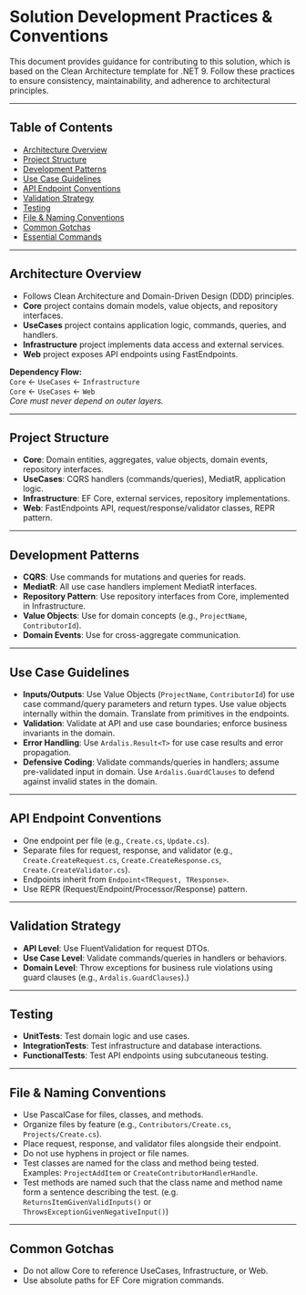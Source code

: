 ﻿# Solution Development Practices & Conventions

This document provides guidance for contributing to this solution, which is based on the Clean Architecture template for .NET 9. Follow these practices to ensure consistency, maintainability, and adherence to architectural principles.

---

## Table of Contents

- [Architecture Overview](#architecture-overview)
- [Project Structure](#project-structure)
- [Development Patterns](#development-patterns)
- [Use Case Guidelines](#use-case-guidelines)
- [API Endpoint Conventions](#api-endpoint-conventions)
- [Validation Strategy](#validation-strategy)
- [Testing](#testing)
- [File & Naming Conventions](#file--naming-conventions)
- [Common Gotchas](#common-gotchas)
- [Essential Commands](#essential-commands)

---

## Architecture Overview

- Follows Clean Architecture and Domain-Driven Design (DDD) principles.
- **Core** project contains domain models, value objects, and repository interfaces.
- **UseCases** project contains application logic, commands, queries, and handlers.
- **Infrastructure** project implements data access and external services.
- **Web** project exposes API endpoints using FastEndpoints.

**Dependency Flow:**  
`Core` ← `UseCases` ← `Infrastructure`  
`Core` ← `UseCases` ← `Web`  
_Core must never depend on outer layers._

---

## Project Structure

- **Core**: Domain entities, aggregates, value objects, domain events, repository interfaces.
- **UseCases**: CQRS handlers (commands/queries), MediatR, application logic.
- **Infrastructure**: EF Core, external services, repository implementations.
- **Web**: FastEndpoints API, request/response/validator classes, REPR pattern.

---

## Development Patterns

- **CQRS**: Use commands for mutations and queries for reads.
- **MediatR**: All use case handlers implement MediatR interfaces.
- **Repository Pattern**: Use repository interfaces from Core, implemented in Infrastructure.
- **Value Objects**: Use for domain concepts (e.g., `ProjectName`, `ContributorId`).
- **Domain Events**: Use for cross-aggregate communication.

---

## Use Case Guidelines

- **Inputs/Outputs**: Use Value Objects (`ProjectName`, `ContributorId`) for use case command/query parameters and return types. Use value objects internally within the domain. Translate from primitives in the endpoints.
- **Validation**: Validate at API and use case boundaries; enforce business invariants in the domain.
- **Error Handling**: Use `Ardalis.Result<T>` for use case results and error propagation.
- **Defensive Coding**: Validate commands/queries in handlers; assume pre-validated input in domain. Use `Ardalis.GuardClauses` to defend against invalid states in the domain.

---

## API Endpoint Conventions

- One endpoint per file (e.g., `Create.cs`, `Update.cs`).
- Separate files for request, response, and validator (e.g., `Create.CreateRequest.cs`, `Create.CreateResponse.cs`, `Create.CreateValidator.cs`).
- Endpoints inherit from `Endpoint<TRequest, TResponse>`.
- Use REPR (Request/Endpoint/Processor/Response) pattern.

---

## Validation Strategy

- **API Level**: Use FluentValidation for request DTOs.
- **Use Case Level**: Validate commands/queries in handlers or behaviors.
- **Domain Level**: Throw exceptions for business rule violations using guard clauses (e.g., `Ardalis.GuardClauses`).)

---

## Testing

- **UnitTests**: Test domain logic and use cases.
- **IntegrationTests**: Test infrastructure and database interactions.
- **FunctionalTests**: Test API endpoints using subcutaneous testing.

---

## File & Naming Conventions

- Use PascalCase for files, classes, and methods.
- Organize files by feature (e.g., `Contributors/Create.cs`, `Projects/Create.cs`).
- Place request, response, and validator files alongside their endpoint.
- Do not use hyphens in project or file names.
- Test classes are named for the class and method being tested. Examples: `ProjectAddItem` or `CreateContributorHandlerHandle`.
- Test methods are named such that the class name and method name form a sentence describing the test. (e.g. `ReturnsItemGivenValidInputs()` or `ThrowsExceptionGivenNegativeInput()`)

---

## Common Gotchas

- Do not allow Core to reference UseCases, Infrastructure, or Web.
- Use absolute paths for EF Core migration commands.
